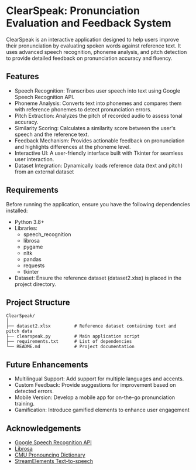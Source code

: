 # ClearSpeak: Pronunciation Evaluation and Feedback System

ClearSpeak is an interactive application designed to help users improve their pronunciation by evaluating spoken words against reference text. It uses advanced speech recognition, phoneme analysis, and pitch detection to provide detailed feedback on pronunciation accuracy and fluency.


## Features

- Speech Recognition: Transcribes user speech into text using Google Speech Recognition API.
- Phoneme Analysis: Converts text into phonemes and compares them with reference phonemes to detect pronunciation errors.
- Pitch Extraction: Analyzes the pitch of recorded audio to assess tonal accuracy.
- Similarity Scoring: Calculates a similarity score between the user's speech and the reference text.
- Feedback Mechanism: Provides actionable feedback on pronunciation and highlights differences at the phoneme level.
- Interactive UI: A user-friendly interface built with Tkinter for seamless user interaction.
- Dataset Integration: Dynamically loads reference data (text and pitch) from an external dataset


## Requirements

Before running the application, ensure you have the following dependencies installed:

- Python 3.8+
- Libraries:
   * speech_recognition
   * librosa
   * pygame
   * nltk
   * pandas
   * requests
   * tkinter
- Dataset: Ensure the reference dataset (dataset2.xlsx) is placed in the project directory.
## Project Structure
```
ClearSpeak/
│
├── dataset2.xlsx         # Reference dataset containing text and pitch data
├── clearspeak.py         # Main application script
├── requirements.txt      # List of dependencies
└── README.md             # Project documentation

```
## Future Enhancements

- Multilingual Support: Add support for multiple languages and accents.
- Custom Feedback: Provide suggestions for improvement based on detected errors.
- Mobile Version: Develop a mobile app for on-the-go pronunciation training.
- Gamification: Introduce gamified elements to enhance user engagement
## Acknowledgements

 - [Google Speech Recognition API](https://pypi.org/project/SpeechRecognition/)
 - [Librosa](https://librosa.org/)
 - [CMU Pronouncing Dictionary](http://www.speech.cs.cmu.edu/cgi-bin/cmudict)
 - [StreamElements Text-to-speech](https://streamelements.com/)

